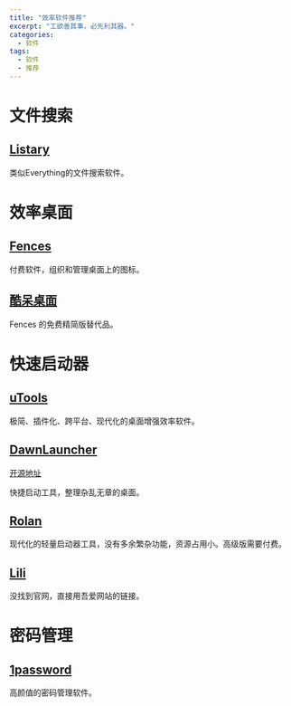 ```yaml
---
title: "效率软件推荐"
excerpt: "工欲善其事，必先利其器。"
categories:
  - 软件
tags:
  - 软件
  - 推荐
---
```


# 文件搜索

## [Listary](https://www.listary.com/)

类似Everything的文件搜索软件。

# 效率桌面

## [Fences](https://www.stardock.com/products/fences/)

付费软件，组织和管理桌面上的图标。

## [酷呆桌面](https://www.coodesker.com/)

Fences 的免费精简版替代品。

# 快速启动器

## [uTools](https://u.tools/)

极简、插件化、跨平台、现代化的桌面增强效率软件。

## [DawnLauncher](https://dawnlauncher.com/)

[开源地址](https://github.com/fanchenio/DawnLauncher)

快捷启动工具，整理杂乱无章的桌面。

## [Rolan](https://getrolan.com/)

现代化的轻量启动器工具，没有多余繁杂功能，资源占用小。高级版需要付费。

## [Lili](https://www.52pojie.cn/thread-1023114-1-1.html)

没找到官网，直接用吾爱网站的链接。

# 密码管理

## [1password](https://1password.com/zh-cn)

高颜值的密码管理软件。

